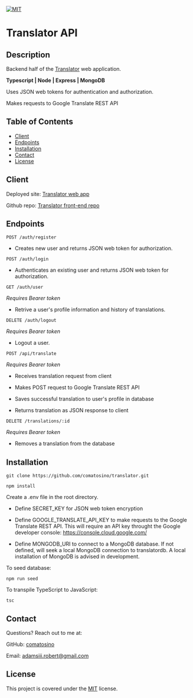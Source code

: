 [![MIT](https://img.shields.io/badge/license-MIT-green)](https://opensource.org/licenses/MIT)

# Translator API

## Description

Backend half of the [Translator](#client) web application.

**Typescript | Node | Express | MongoDB**

Uses JSON web tokens for authentication and authorization.

Makes requests to Google Translate REST API

## Table of Contents

- [Client](#client)
- [Endpoints](#endpoints)
- [Installation](#installation)
- [Contact](#contact)
- [License](#license)

## Client

Deployed site: [Translator web app](https://traductora.herokuapp.com/)

Github repo: [Translator front-end repo](https://github.com/comatosino/translator)

## Endpoints

`POST /auth/register`

- Creates new user and returns JSON web token for authorization.

`POST /auth/login`

- Authenticates an existing user and returns JSON web token for authorization.

`GET /auth/user`

_Requires Bearer token_

- Retrive a user's profile information and history of translations.

`DELETE /auth/logout`

_Requires Bearer token_

- Logout a user.

`POST /api/translate`

_Requires Bearer token_

- Receives translation request from client

- Makes POST request to Google Translate REST API

- Saves successful translation to user's profile in database

- Returns translation as JSON response to client

`DELETE /translations/:id`

_Requires Bearer token_

- Removes a translation from the database

## Installation

`git clone https://github.com/comatosino/translator.git`

`npm install`

Create a .env file in the root directory.

- Define SECRET_KEY for JSON web token encryption

- Define GOOGLE_TRANSLATE_API_KEY to make requests to the Google Translate REST API. This will require an API key throught the Google developer console: https://console.cloud.google.com/

- Define MONGODB_URI to connect to a MongoDB database. If not defined, will seek a local MongoDB connection to translatordb. A local installation of MongoDB is advised in development.

To seed database:

`npm run seed`

To transpile TypeScript to JavaScript:

`tsc`

## Contact

Questions? Reach out to me at:

GitHub: [comatosino](https://github.com/comatosino)

Email: adamsiii.robert@gmail.com

## License

This project is covered under the [MIT](https://opensource.org/licenses/MIT) license.
